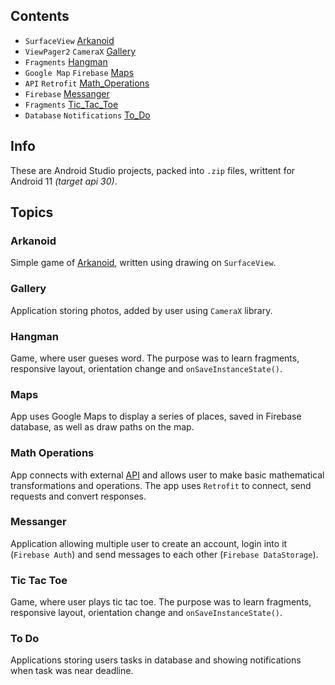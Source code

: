 ## Contents
* `SurfaceView` [Arkanoid](#arkanoid)
* `ViewPager2` `CameraX` [Gallery](#gallery)
* `Fragments` [Hangman](#hangman)
* `Google Map` `Firebase` [Maps](#Maps)
* `API` `Retrofit` [Math_Operations](#math-operations)
* `Firebase` [Messanger](#messanger)
* `Fragments` [Tic_Tac_Toe](#tic-tac-toe)
* `Database` `Notifications` [To_Do](#to-do)

## Info
These are Android Studio projects, packed into `.zip` files, writtent for Android 11 *(target api 30)*.

## Topics
### Arkanoid
Simple game of [Arkanoid](https://en.wikipedia.org/wiki/Arkanoid), written using drawing on `SurfaceView`.

### Gallery
Application storing photos, added by user using `CameraX` library.

### Hangman
Game, where user gueses word. The purpose was to learn fragments, responsive layout, orientation change and `onSaveInstanceState()`.

### Maps
App uses Google Maps to display a series of places, saved in Firebase database, as well as draw paths on the map.

### Math Operations
App connects with external [API](https://github.com/aunyks/newton-api) and allows user to make basic mathematical transformations and operations. The app uses `Retrofit` to connect, send requests and convert responses.

### Messanger
Application allowing multiple user to create an account, login into it (`Firebase Auth`) and send messages to each other (`Firebase DataStorage`).

### Tic Tac Toe
Game, where user plays tic tac toe. The purpose was to learn fragments, responsive layout, orientation change and `onSaveInstanceState()`.

### To Do
Applications storing users tasks in database and showing notifications when task was near deadline.

